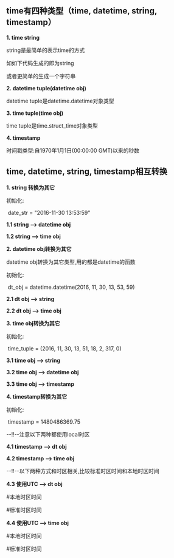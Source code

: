 ## time有四种类型（time, datetime, string, timestamp）

**1. time string**

string是最简单的表示time的方式

如如下代码生成的即为string

或者更简单的生成一个字符串

 

**2. datetime tuple(datetime obj)**

datetime tuple是datetime.datetime对象类型

 

**3. time tuple(time obj)**

time tuple是time.struct_time对象类型

 

**4. timestamp**

时间戳类型:自1970年1月1日(00:00:00 GMT)以来的秒数

 

## time, datetime, string, timestamp相互转换

**1. string 转换为其它**

初始化:

​    date_str = "2016-11-30 13:53:59"

 

**1.1 string --> datetime obj**

 

**1.2 string --> time obj**

 

**2. datetime obj转换为其它**

datetime obj转换为其它类型,用的都是datetime的函数

初始化:

​    dt_obj = datetime.datetime(2016, 11, 30, 13, 53, 59)

**2.1 dt obj --> string**

 

**2.2 dt obj --> time obj**

 

**3. time obj转换为其它**

初始化:

​    time_tuple = (2016, 11, 30, 13, 51, 18, 2, 317, 0)

 

**3.1 time obj --> string**

 

**3.2 time obj --> datetime obj**

 

**3.3 time obj --> timestamp**

 

**4. timestamp转换为其它**

初始化:

​    timestamp = 1480486369.75

 

--!!--注意以下两种都使用local时区

**4.1 timestamp --> dt obj**

 

**4.2 timestamp --> time obj**

 

--!!--以下两种方式和时区相关,比较标准时区时间和本地时区时间

**4.3 使用UTC --> dt obj**

\#本地时区时间

\#标准时区时间

 

**4.4 使用UTC --> time obj**

\#本地时区时间

\#标准时区时间